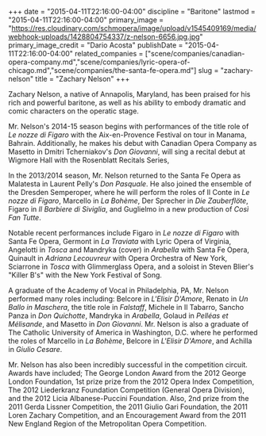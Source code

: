 +++
date = "2015-04-11T22:16:00-04:00"
discipline = "Baritone"
lastmod = "2015-04-11T22:16:00-04:00"
primary_image = "https://res.cloudinary.com/schmopera/image/upload/v1545409169/media/webhook-uploads/1428804754337/z-nelson-6656.jpg.jpg"
primary_image_credit = "Dario Acosta"
publishDate = "2015-04-11T22:16:00-04:00"
related_companies = ["scene/companies/canadian-opera-company.md","scene/companies/lyric-opera-of-chicago.md","scene/companies/the-santa-fe-opera.md"]
slug = "zachary-nelson"
title = "Zachary Nelson"
+++

<p>
	Zachary Nelson, a native of Annapolis, Maryland, has been praised for his rich and powerful baritone, as well as his ability to embody dramatic and comic characters on the operatic stage.
</p>
<p>
	Mr. Nelson's 2014-15 season begins with performances of the title role of <em>Le nozze di Figaro</em> with the Aix-en-Provence Festival on tour in Manama, Bahrain. Additionally, he makes his debut with Canadian Opera Company as Masetto in Dmitri Tcherniakov's <em>Don Giovanni</em>, will sing a recital debut at Wigmore Hall with the Rosenblatt Recitals Series,
</p>
<p>
	In the 2013/2014 season, Mr. Nelson returned to the Santa Fe Opera as Malatesta in Laurent Pelly's <em>Don Pasquale</em>. He also joined the ensemble of the Dresden Semperoper, where he will perform the roles of Il Conte in <em>Le nozze di Figaro</em>, Marcello in <em>La Bohème</em>, Der Sprecher in <em>Die Zauberflöte</em>, Figaro in <em>Il Barbiere di Siviglia</em>, and Guglielmo in a new production of <em>Così Fan Tutte</em>.
</p>
<p>
	Notable recent performances include Figaro in <em>Le nozze di Figaro</em> with Santa Fe Opera, Germont in <em>La Traviata</em> with Lyric Opera of Virginia, Angelotti in <em>Tosca</em> and Mandryka (cover) in <em>Arabella</em> with Santa Fe Opera, Quinault in <em>Adriana Lecouvreur</em> with Opera Orchestra of New York, Sciarrone in <em>Tosca</em> with Glimmerglass Opera, and a soloist in Steven Blier's "Killer B's" with the New York Festival of Song.
</p>
<p>
	A graduate of the Academy of Vocal in Philadelphia, PA, Mr. Nelson performed many roles including: Belcore in <em>L'Elisir D'Amore</em>, Renato in <em>Un Ballo in Maschera</em>, the title role in <em>Falstaff</em>, Michele in Il Tabarro, Sancho Panza in <em>Don Quichotte</em>, Mandryka in <em>Arabella</em>, Golaud in <em>Pelléas et Mélisande</em>, and Masetto in <em>Don Giovanni</em>. Mr. Nelson is also a graduate of The Catholic University of America in Washington, D.C. where he performed the roles of Marcello in <em>La Bohème</em>, Belcore in <em>L'Elisir D'Amore</em>, and Achilla in <em>Giulio Cesare</em>.
</p>
<p>
	Mr. Nelson has also been incredibly successful in the competition circuit. Awards have included; The George London Award from the 2012 George London Foundation, 1st prize prize from the 2012 Opera Index Competition, The 2012 Liederkranz Foundation Competition (General Opera Division), and the 2012 Licia Albanese-Puccini Foundation. Also, 2nd prize from the 2011 Gerda Lissner Competition, the 2011 Giulio Gari Foundation, the 2011 Loren Zachary Competition, and an Encouragement Award from the 2011 New England Region of the Metropolitan Opera Competition.
</p>
